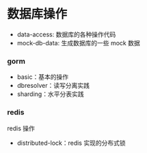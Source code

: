 # 数据库操作

- data-access: 数据库的各种操作代码
- mock-db-data: 生成数据库的一些 mock 数据

### gorm

- basic：基本的操作
- dbresolver：读写分离实践
- sharding：水平分表实践

### redis

redis 操作

- distributed-lock：redis 实现的分布式锁
